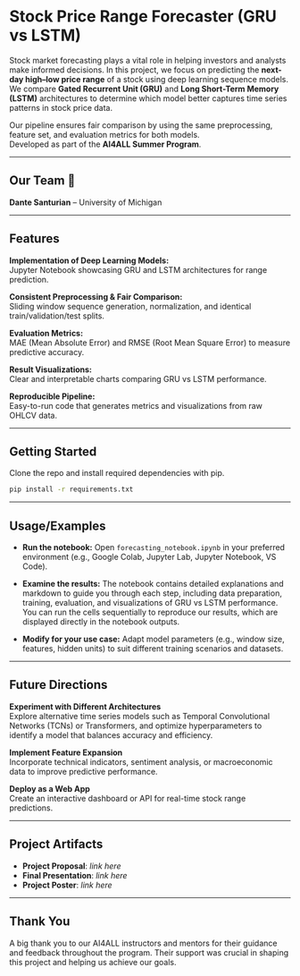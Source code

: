 # Stock Price Range Forecaster (GRU vs LSTM)

Stock market forecasting plays a vital role in helping investors and analysts make informed decisions. In this project, we focus on predicting the **next-day high–low price range** of a stock using deep learning sequence models. We compare **Gated Recurrent Unit (GRU)** and **Long Short-Term Memory (LSTM)** architectures to determine which model better captures time series patterns in stock price data.

Our pipeline ensures fair comparison by using the same preprocessing, feature set, and evaluation metrics for both models.  
Developed as part of the **AI4ALL Summer Program**.

---

## Our Team 🚀
**Dante Santurian** – University of Michigan  
<!-- Add any teammates here if applicable -->

---

## Features

**Implementation of Deep Learning Models:**  
Jupyter Notebook showcasing GRU and LSTM architectures for range prediction.

**Consistent Preprocessing & Fair Comparison:**  
Sliding window sequence generation, normalization, and identical train/validation/test splits.

**Evaluation Metrics:**  
MAE (Mean Absolute Error) and RMSE (Root Mean Square Error) to measure predictive accuracy.

**Result Visualizations:**  
Clear and interpretable charts comparing GRU vs LSTM performance.

**Reproducible Pipeline:**  
Easy-to-run code that generates metrics and visualizations from raw OHLCV data.

---

## Getting Started
Clone the repo and install required dependencies with pip.

```bash
pip install -r requirements.txt
```

---

## Usage/Examples

- **Run the notebook:** Open `forecasting_notebook.ipynb` in your preferred environment (e.g., Google Colab, Jupyter Lab, Jupyter Notebook, VS Code).

- **Examine the results:** The notebook contains detailed explanations and markdown to guide you through each step, including data preparation, training, evaluation, and visualizations of GRU vs LSTM performance. You can run the cells sequentially to reproduce our results, which are displayed directly in the notebook outputs.

- **Modify for your use case:** Adapt model parameters (e.g., window size, features, hidden units) to suit different training scenarios and datasets.

---

## Future Directions

**Experiment with Different Architectures**  
Explore alternative time series models such as Temporal Convolutional Networks (TCNs) or Transformers, and optimize hyperparameters to identify a model that balances accuracy and efficiency.

**Implement Feature Expansion**  
Incorporate technical indicators, sentiment analysis, or macroeconomic data to improve predictive performance.

**Deploy as a Web App**  
Create an interactive dashboard or API for real-time stock range predictions.

---

## Project Artifacts
- **Project Proposal**: *link here*  
- **Final Presentation**: *link here*  
- **Project Poster**: *link here*

---

## Thank You 
A big thank you to our AI4ALL instructors and mentors for their guidance and feedback throughout the program. Their support was crucial in shaping this project and helping us achieve our goals.
